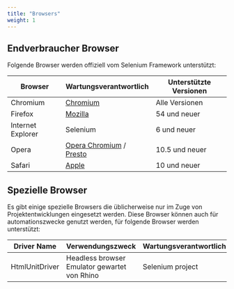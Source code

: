 ```yaml
---
title: "Browsers"
weight: 1
---
```


## Endverbraucher Browser

Folgende Browser werden offiziell vom Selenium Framework unterstützt:

| Browser | Wartungsverantwortlich | Unterstützte Versionen |
| -------- | ---------- | ------------------ |
| Chromium | [Chromium](//sites.google.com/a/chromium.org/chromedriver/) | Alle Versionen |
| Firefox | [Mozilla](//github.com/mozilla/geckodriver/) | 54 und neuer |
| Internet Explorer | Selenium | 6 und neuer |
| Opera | [Opera Chromium](//github.com/operasoftware/operachromiumdriver/) / [Presto](//github.com/operasoftware/operaprestodriver) | 10.5 und neuer |
| Safari | [Apple](//webkit.org/blog/6900/webdriver-support-in-safari-10/) | 10 und neuer |

## Spezielle Browser

Es gibt einige spezielle Browsers die üblicherweise nur im Zuge von 
Projektentwicklungen eingesetzt werden.
Diese Browser können auch für automationszwecke genutzt werden,
für folgende Browser werden unterstützt:

| Driver Name | Verwendungszweck | Wartungsverantwortlich |
| -------- | ---------- | ------------------ |
| HtmlUnitDriver | Headless browser Emulator gewartet von Rhino | Selenium project |
